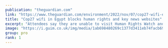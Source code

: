 ```yaml
---
publication: "theguardian.com"
link: "https://www.theguardian.com/environment/2022/nov/07/cop27-wifi-egypt-blocks-human-rights-key-news-websites"
title: "Cop27 wifi in Egypt blocks human rights and key news websites"
excerpt: "Attendees say they are unable to visit Human Rights Watch and other sites needed during climate talks"
image: "https://i.guim.co.uk/img/media/1ab698480269c1377d3411eb74facb69029334e7/0_634_6914_4149/master/6914.jpg?width=1200&height=630&quality=85&auto=format&fit=crop&overlay-align=bottom%2Cleft&overlay-width=100p&overlay-base64=L2ltZy9zdGF0aWMvb3ZlcmxheXMvdGctZGVmYXVsdC5wbmc&enable=upscale&s=2563ce46c3ed5d9ecc674ef41e2824e9"
group: pro
rank: 1
---
```

